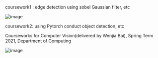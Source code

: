 coursework1 : edge detection using sobel Gaussian filter, etc

![image](https://user-images.githubusercontent.com/50789593/119352276-64144400-bc99-11eb-9d1b-903603a75984.png)


coursework2: using Pytorch conduct object detection, etc

Courseworks for Computer Vision(delivered by Wenjia Bai), Spring Term 2021, Department of Computing

![image](https://user-images.githubusercontent.com/50789593/119352662-dc7b0500-bc99-11eb-97be-76c95da93929.png)
